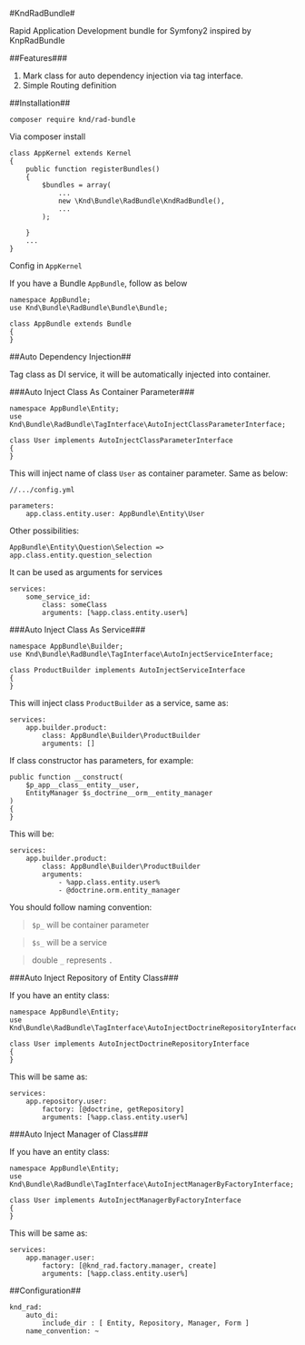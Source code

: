 #KndRadBundle#

Rapid Application Development bundle for Symfony2 inspired by KnpRadBundle

##Features###

 1. Mark class for auto dependency injection via tag interface.
 2. Simple Routing definition


##Installation##

    composer require knd/rad-bundle
    
Via composer install 

    class AppKernel extends Kernel
    {
        public function registerBundles()
        {
            $bundles = array(
                ...
                new \Knd\Bundle\RadBundle\KndRadBundle(),
                ...
            );
    
        }
        ...
    }
    
Config in ``AppKernel``

If you have a Bundle ``AppBundle``, follow as below

    namespace AppBundle;
    use Knd\Bundle\RadBundle\Bundle\Bundle;
    
    class AppBundle extends Bundle
    {
    }
    
##Auto Dependency Injection##

Tag class as DI service, it will be automatically injected into container.

###Auto Inject Class As Container Parameter###

    namespace AppBundle\Entity;
    use Knd\Bundle\RadBundle\TagInterface\AutoInjectClassParameterInterface;
    
    class User implements AutoInjectClassParameterInterface
    {
    }
    
This will inject name of class ``User`` as container parameter. Same as below:

    //.../config.yml
    
    parameters:
        app.class.entity.user: AppBundle\Entity\User
    
Other possibilities:

    AppBundle\Entity\Question\Selection => app.class.entity.question_selection
    
It can be used as arguments for services
    
    services:
        some_service_id:
            class: someClass
            arguments: [%app.class.entity.user%]
    
###Auto Inject Class As Service###

    namespace AppBundle\Builder;
    use Knd\Bundle\RadBundle\TagInterface\AutoInjectServiceInterface;
    
    class ProductBuilder implements AutoInjectServiceInterface
    {
    }
    
This will inject class ``ProductBuilder`` as a service, same as:

    services:
        app.builder.product:
            class: AppBundle\Builder\ProductBuilder
            arguments: []

If class constructor has parameters, for example:
    
    public function __construct(
        $p_app__class__entity__user,
        EntityManager $s_doctrine__orm__entity_manager
    )
    {
    }
    
This will be:

    services:
        app.builder.product:
            class: AppBundle\Builder\ProductBuilder
            arguments:
                - %app.class.entity.user%
                - @doctrine.orm.entity_manager

You should follow naming convention: 

> ``$p_`` will be container parameter
 
> ``$s_`` will be a service 

> double ``_`` represents ``.``


###Auto Inject Repository of Entity Class###

If you have an entity class:

    namespace AppBundle\Entity;
    use Knd\Bundle\RadBundle\TagInterface\AutoInjectDoctrineRepositoryInterface;
    
    class User implements AutoInjectDoctrineRepositoryInterface
    {
    }
    
This will be same as:

    services:
        app.repository.user:
            factory: [@doctrine, getRepository]
            arguments: [%app.class.entity.user%]


###Auto Inject Manager of Class###

If you have an entity class:

    namespace AppBundle\Entity;
    use Knd\Bundle\RadBundle\TagInterface\AutoInjectManagerByFactoryInterface;
    
    class User implements AutoInjectManagerByFactoryInterface
    {
    }

This will be same as:

    services:
        app.manager.user:
            factory: [@knd_rad.factory.manager, create]
            arguments: [%app.class.entity.user%]
    



##Configuration##

    knd_rad:
        auto_di:
            include_dir : [ Entity, Repository, Manager, Form ]
        name_convention: ~
        
            